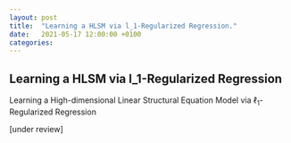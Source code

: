 ```yaml
---
layout: post
title:  "Learning a HLSM via l_1-Regularized Regression."
date:   2021-05-17 12:00:00 +0100
categories:
---
```


## Learning a HLSM via l_1-Regularized Regression

Learning a High-dimensional Linear Structural Equation Model via $\ell_1$-Regularized Regression


[under review]